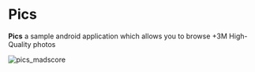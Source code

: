  # Pics
 
__Pics__ a sample android application which allows you to browse +3M High-Quality photos


![pics_madscore](https://user-images.githubusercontent.com/20149111/131181090-c55c1fd3-2f2d-4a16-a2bd-4bc15091c479.png)

